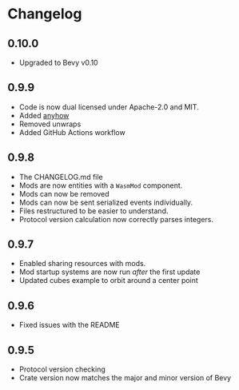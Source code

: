 # Changelog

## 0.10.0

-   Upgraded to Bevy v0.10

## 0.9.9

-   Code is now dual licensed under Apache-2.0 and MIT.
-   Added [anyhow](https://crates.io/crates/anyhow)
-   Removed unwraps
-   Added GitHub Actions workflow

## 0.9.8

-   The CHANGELOG.md file
-   Mods are now entities with a `WasmMod` component.
-   Mods can now be removed
-   Mods can now be sent serialized events individually.
-   Files restructured to be easier to understand.
-   Protocol version calculation now correctly parses integers.

## 0.9.7

-   Enabled sharing resources with mods.
-   Mod startup systems are now run _after_ the first update
-   Updated cubes example to orbit around a center point

## 0.9.6

-   Fixed issues with the README

## 0.9.5

-   Protocol version checking
-   Crate version now matches the major and minor version of Bevy
